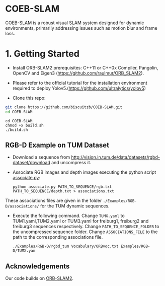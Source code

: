 # COEB-SLAM
COEB-SLAM is a robust visual SLAM system designed for dynamic environments, primarily addressing issues such as motion blur and frame loss.

# 1.  Getting Started
- Install ORB-SLAM2 prerequisites: C++11 or C++0x Compiler, Pangolin, OpenCV and Eigen3 (https://github.com/raulmur/ORB_SLAM2).
- Please refer to the official tutorial for the installation environment required to deploy Yolov5.(https://github.com/ultralytics/yolov5)

- Clone this repo:
```bash
git clone https://github.com/biscuitzb/COEB-SLAM.git
cd COEB-SLAM
```
```
cd COEB-SLAM
chmod +x build.sh
./build.sh
```

## RGB-D Example on TUM Dataset
- Download a sequence from http://vision.in.tum.de/data/datasets/rgbd-dataset/download and uncompress it.

- Associate RGB images and depth images executing the python script [associate.py](http://vision.in.tum.de/data/datasets/rgbd-dataset/tools):

  ```
  python associate.py PATH_TO_SEQUENCE/rgb.txt PATH_TO_SEQUENCE/depth.txt > associations.txt
  ```
These associations files are given in the folder `./Examples/RGB-D/associations/` for the TUM dynamic sequences.

- Execute the following command. Change `TUMX.yaml` to TUM1.yaml,TUM2.yaml or TUM3.yaml for freiburg1, freiburg2 and freiburg3 sequences respectively. Change `PATH_TO_SEQUENCE_FOLDER` to the uncompressed sequence folder. Change `ASSOCIATIONS_FILE` to the path to the corresponding associations file. 
  ```
  ./Examples/RGB-D/rgbd_tum Vocabulary/ORBvoc.txt Examples/RGB-D/TUMX.yam
  ```

## Acknowledgements
Our code builds on [ORB-SLAM2](https://github.com/raulmur/ORB_SLAM2).
